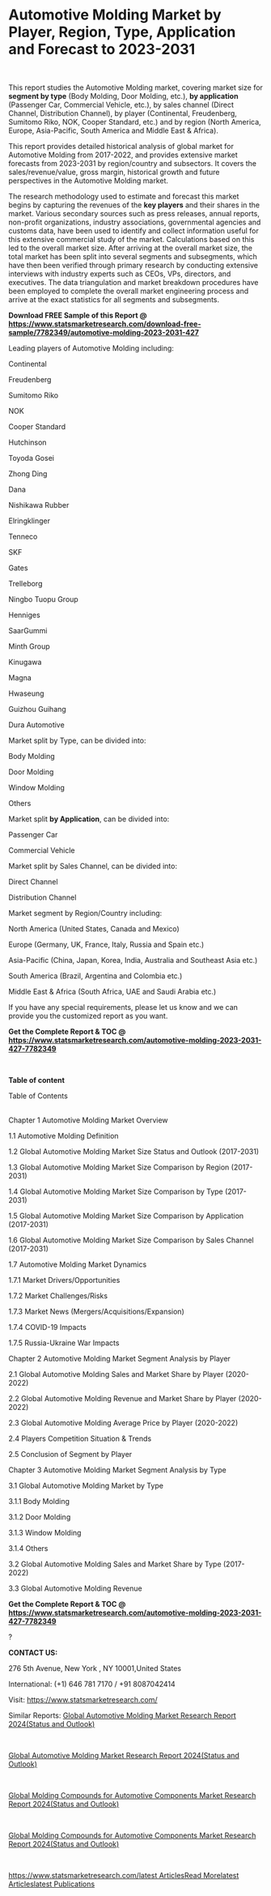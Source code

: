 <h1>Automotive Molding Market by Player, Region, Type, Application and Forecast to 2023-2031</h1><br/><p>This report studies the Automotive Molding market, covering market size for <strong>segment by type</strong> (Body Molding, Door Molding, etc.), <strong>by application</strong> (Passenger Car, Commercial Vehicle, etc.), by sales channel (Direct Channel, Distribution Channel), by player (Continental, Freudenberg, Sumitomo Riko, NOK, Cooper Standard, etc.) and by region (North America, Europe, Asia-Pacific, South America and Middle East & Africa).</p>
 
 
 
 <p>This report provides detailed historical analysis of global market for Automotive Molding from 2017-2022, and provides extensive market forecasts from 2023-2031 by region/country and subsectors. It covers the sales/revenue/value, gross margin, historical growth and future perspectives in the Automotive Molding market.</p>
 
 
 
 <p>The research methodology used to estimate and forecast this market begins by capturing the revenues of the <strong>key players</strong> and their shares in the market. Various secondary sources such as press releases, annual reports, non-profit organizations, industry associations, governmental agencies and customs data, have been used to identify and collect information useful for this extensive commercial study of the market. Calculations based on this led to the overall market size. After arriving at the overall market size, the total market has been split into several segments and subsegments, which have then been verified through primary research by conducting extensive interviews with industry experts such as CEOs, VPs, directors, and executives. The data triangulation and market breakdown procedures have been employed to complete the overall market engineering process and arrive at the exact statistics for all segments and subsegments.</p>
 
 
 
 <p><strong>Download FREE Sample of this Report @ <a href="https://www.statsmarketresearch.com/download-free-sample/7782349/automotive-molding-2023-2031-427">https://www.statsmarketresearch.com/download-free-sample/7782349/automotive-molding-2023-2031-427</a></strong></p>
 
 
 
 <p>Leading players of Automotive Molding including:</p>
 
 
 
 <p>Continental</p>
 
 
 
 <p>Freudenberg</p>
 
 
 
 <p>Sumitomo Riko</p>
 
 
 
 <p>NOK</p>
 
 
 
 <p>Cooper Standard</p>
 
 
 
 <p>Hutchinson</p>
 
 
 
 <p>Toyoda Gosei</p>
 
 
 
 <p>Zhong Ding</p>
 
 
 
 <p>Dana</p>
 
 
 
 <p>Nishikawa Rubber</p>
 
 
 
 <p>Elringklinger</p>
 
 
 
 <p>Tenneco</p>
 
 
 
 <p>SKF</p>
 
 
 
 <p>Gates</p>
 
 
 
 <p>Trelleborg</p>
 
 
 
 <p>Ningbo Tuopu Group</p>
 
 
 
 <p>Henniges</p>
 
 
 
 <p>SaarGummi</p>
 
 
 
 <p>Minth Group</p>
 
 
 
 <p>Kinugawa</p>
 
 
 
 <p>Magna</p>
 
 
 
 <p>Hwaseung</p>
 
 
 
 <p>Guizhou Guihang</p>
 
 
 
 <p>Dura Automotive</p>
 
 
 
 <p>Market split by Type, can be divided into:</p>
 
 
 
 <p>Body Molding</p>
 
 
 
 <p>Door Molding</p>
 
 
 
 <p>Window Molding</p>
 
 
 
 <p>Others</p>
 
 
 
 <p>Market split <strong>by Application</strong>, can be divided into:</p>
 
 
 
 <p>Passenger Car</p>
 
 
 
 <p>Commercial Vehicle</p>
 
 
 
 <p>Market split by Sales Channel, can be divided into:</p>
 
 
 
 <p>Direct Channel</p>
 
 
 
 <p>Distribution Channel</p>
 
 
 
 <p>Market segment by Region/Country including:</p>
 
 
 
 <p>North America (United States, Canada and Mexico)</p>
 
 
 
 <p>Europe (Germany, UK, France, Italy, Russia and Spain etc.)</p>
 
 
 
 <p>Asia-Pacific (China, Japan, Korea, India, Australia and Southeast Asia etc.)</p>
 
 
 
 <p>South America (Brazil, Argentina and Colombia etc.)</p>
 
 
 
 <p>Middle East & Africa (South Africa, UAE and Saudi Arabia etc.)</p>
 
 
 
 <p>If you have any special requirements, please let us know and we can provide you the customized report as you want.</p>
 
 
 
 <div><b>Get the Complete Report & TOC @ <a href="https://www.statsmarketresearch.com/automotive-molding-2023-2031-427-7782349">https://www.statsmarketresearch.com/automotive-molding-2023-2031-427-7782349</a></b></div>
 
 
 
 <p><br />
 
 <b>Table of content</b></p>
 
 
 
 <p>Table of Contents<br />
 
 <br />
 
 Chapter 1 Automotive Molding Market Overview<br />
 
 1.1 Automotive Molding Definition<br />
 
 1.2 Global Automotive Molding Market Size Status and Outlook (2017-2031)<br />
 
 1.3 Global Automotive Molding Market Size Comparison by Region (2017-2031)<br />
 
 1.4 Global Automotive Molding Market Size Comparison by Type (2017-2031)<br />
 
 1.5 Global Automotive Molding Market Size Comparison by Application (2017-2031)<br />
 
 1.6 Global Automotive Molding Market Size Comparison by Sales Channel (2017-2031)<br />
 
 1.7 Automotive Molding Market Dynamics<br />
 
 1.7.1 Market Drivers/Opportunities<br />
 
 1.7.2 Market Challenges/Risks<br />
 
 1.7.3 Market News (Mergers/Acquisitions/Expansion)<br />
 
 1.7.4 COVID-19 Impacts<br />
 
 1.7.5 Russia-Ukraine War Impacts<br />
 
 Chapter 2 Automotive Molding Market Segment Analysis by Player<br />
 
 2.1 Global Automotive Molding Sales and Market Share by Player (2020-2022)<br />
 
 2.2 Global Automotive Molding Revenue and Market Share by Player (2020-2022)<br />
 
 2.3 Global Automotive Molding Average Price by Player (2020-2022)<br />
 
 2.4 Players Competition Situation & Trends<br />
 
 2.5 Conclusion of Segment by Player<br />
 
 Chapter 3 Automotive Molding Market Segment Analysis by Type<br />
 
 3.1 Global Automotive Molding Market by Type<br />
 
 3.1.1 Body Molding<br />
 
 3.1.2 Door Molding<br />
 
 3.1.3 Window Molding<br />
 
 3.1.4 Others<br />
 
 3.2 Global Automotive Molding Sales and Market Share by Type (2017-2022)<br />
 
 3.3 Global Automotive Molding Revenue</p>
 
 
 
 <div><b>Get the Complete Report & TOC @ <a href="https://www.statsmarketresearch.com/automotive-molding-2023-2031-427-7782349">https://www.statsmarketresearch.com/automotive-molding-2023-2031-427-7782349</a></b></div>
 
 
 
 <p>? </p>
 
 
 
 <p><b>CONTACT US:</b><br />
 
 276 5th Avenue, New York , NY 10001,United States<br />
 
 International: (+1) 646 781 7170 / +91 8087042414<br />
 
 Visit: <a href="https://www.statsmarketresearch.com/">https://www.statsmarketresearch.com/</a><br />
 
 Similar Reports: <a href="https://www.statsmarketresearch.com/automotive-molding-2023-2031-427-7782349">Global Automotive Molding Market Research Report 2024(Status and Outlook)</a><br />
 
 <br />
 
 <a href="https://www.statsmarketresearch.com/automotive-molding-2023-2031-427-7782349">Global Automotive Molding Market Research Report 2024(Status and Outlook)</a><br />
 
 <br />
 
 <a href="https://www.statsmarketresearch.com/automotive-molding-2023-2031-427-7782349">Global Molding Compounds for Automotive Components Market Research Report 2024(Status and Outlook)</a><br />
 
 <br />
 
 <a href="https://www.statsmarketresearch.com/automotive-molding-2023-2031-427-7782349">Global Molding Compounds for Automotive Components Market Research Report 2024(Status and Outlook)</a><br />
 
 <br />
 
 <a href="https://gyeongbokgung.com">https://www.statsmarketresearch.com/</a><a href="https://hallyeomaritime.com">latest Articles</a><a href="https://jingwansa.com">Read More</a><a href="https://nguoiviet.jp/">latest Articles</a><a href="https://www.intelmarketresearch.com/">latest Publications</a></p>